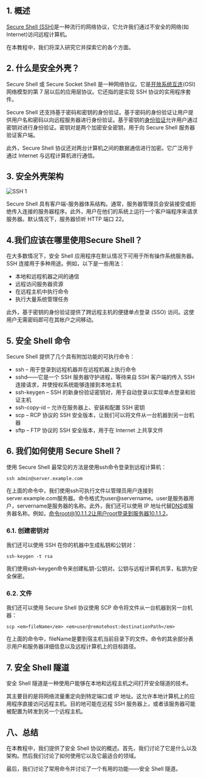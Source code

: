 ## 1. 概述

[Secure Shell (SSH)](https://www.ssh.com/ssh/)是一种流行的网络协议，它允许我们通过不安全的网络(如 Internet)访问远程计算机。

在本教程中，我们将深入研究它并探索它的各个方面。

## 2. 什么是安全外壳？

Secure Shell 或 Secure Socket Shell 是一种网络协议。它是[开放系统互连](https://www.geeksforgeeks.org/layers-of-osi-model/)(OSI)网络模型的第 7 层以后的应用层协议。它还指的是实现 SSH 协议的实用程序套件。

Secure Shell 还支持基于密码和密钥的身份验证。基于密码的身份验证让用户提供用户名和密码以向远程服务器进行身份验证。基于密钥的[身份验证](https://www.digitalocean.com/community/tutorials/how-to-configure-ssh-key-based-authentication-on-a-linux-server)允许用户通过密钥对进行身份验证。密钥对是两个加密安全密钥，用于向 Secure Shell 服务器验证客户端。

此外，Secure Shell 协议还对两台计算机之间的数据通信进行加密。它广泛用于通过 Internet 与远程计算机进行通信。

## 3. 安全外壳架构

![SSH 1](https://www.baeldung.com/wp-content/uploads/sites/4/2020/08/SSH-1.png)

Secure Shell 具有客户端-服务器体系结构。通常，服务器管理员会安装接受或拒绝传入连接的服务器程序。此外，用户在他们的系统上运行一个客户端程序来请求服务器。默认情况下，服务器侦听 HTTP 端口 22。

## 4.我们应该在哪里使用Secure Shell？

在大多数情况下，安全 Shell 应用程序在默认情况下可用于所有操作系统服务器。SSH 连接用于多种用途。例如，以下是一些用法：

-   本地和远程机器之间的通信
-   远程访问服务器资源
-   在远程主机中执行命令
-   执行大量系统管理任务

此外，基于密钥的身份验证提供了跨远程主机的便捷单点登录 (SSO) 访问。这使用户无需密码即可在其帐户之间移动。

## 5. 安全 Shell 命令

Secure Shell 提供了几个具有附加功能的可执行命令：

-   ssh – 用于登录到远程机器并在远程机器上执行命令
-   sshd——它是一个 SSH 服务器守护进程，等待来自 SSH 客户端的传入 SSH 连接请求，并使授权系统能够连接到本地主机
-   ssh-keygen – SSH 的新身份验证密钥对，用于自动登录以实现单点登录和验证主机
-   ssh-copy-id – 允许在服务器上、安装和配置 SSH 密钥
-   scp – RCP 协议的 SSH 安全版本，让我们可以将文件从一台机器到另一台机器
-   sftp – FTP 协议的 SSH 安全版本，用于在 Internet 上共享文件

## 6. 我们如何使用 Secure Shell？

使用 Secure Shell 最常见的方法是使用ssh命令登录到远程计算机：

```
ssh admin@server.example.com
```

在上面的命令中，我们使用ssh可执行文件以管理员用户连接到server.example.com服务器。命令格式为user@servername。user是服务器用户，servername是服务器的名称。此外，我们还可以使用 IP 地址代替[DNS](https://www.cloudflare.com/learning/dns/what-is-dns/)或服务器名称。例如，命令root@10.1.1.2让用户root登录到服务器10.1.1.2。

### 6.1. 创建密钥对

我们还可以使用 SSH 在你的机器中生成私钥和公钥对：

```
ssh-keygen -t rsa
```

我们使用ssh-keygen命令来创建私钥-公钥对。公钥与远程计算机共享，私钥为安全保密。

### 6.2. 文件

我们还可以使用 Secure Shell 协议使用 SCP 命令将文件从一台机器到另一台机器：

```
scp <em>fileName</em> <em>user@remotehost:destinationPath</em>
```

在上面的命令中，fileName是要到宿主机当前目录下的文件。命令的其余部分表示用户和服务器详细信息以及远程计算机上的目标路径。

## 7. 安全 Shell 隧道

安全 Shell 隧道是一种使用户能够在本地和远程主机之间打开安全隧道的技术。

其主要目的是将网络流量重定向到特定端口或 IP 地址。这允许本地计算机上的应用程序直接访问远程主机。目的地可能在远程 SSH 服务器上，或者该服务器可能被配置为转发到另一个远程主机。

## 八、总结

在本教程中，我们提供了安全 Shell 协议的概述。首先，我们讨论了它是什么以及架构。然后我们讨论了如何使用它以及它最适合的领域。

最后，我们讨论了常用命令并讨论了一个有用的功能——安全 Shell 隧道。